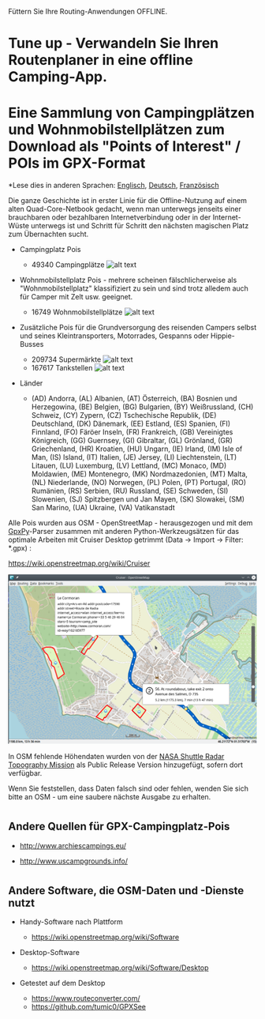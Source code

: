Füttern Sie Ihre Routing-Anwendungen OFFLINE.

# Tune up - Verwandeln Sie Ihren Routenplaner in eine offline Camping-App.
# Eine Sammlung von Campingplätzen und Wohnmobilstellplätzen zum Download als "Points of Interest" / POIs im GPX-Format

*Lese dies in anderen Sprachen: [Englisch](README.md), [Deutsch](README.de.md), [Französisch](README.fr.md)

Die ganze Geschichte ist in erster Linie für die Offline-Nutzung auf einem alten Quad-Core-Netbook gedacht, wenn man unterwegs jenseits einer brauchbaren oder bezahlbaren Internetverbindung oder in der Internet-Wüste unterwegs ist und Schritt für Schritt den nächsten magischen Platz zum Übernachten sucht.

- Campingplatz Pois

    - 49340 Campingplätze   ![alt text](https://wiki.openstreetmap.org/w/images/thumb/e/e4/Camping.16.svg/16px-Camping.16.svg.png)

- Wohnmobilstellplatz Pois  - mehrere scheinen fälschlicherweise als "Wohnmobilstellplatz" klassifiziert zu sein und sind trotz alledem auch für Camper mit Zelt usw. geeignet.

    - 16749 Wohnmobilstellplätze   ![alt text](https://wiki.openstreetmap.org/w/images/thumb/a/a1/Caravan-16.svg/16px-Caravan-16.svg.png)

- Zusätzliche Pois für die Grundversorgung des reisenden Campers selbst und seines Kleintransporters, Motorrades, Gespanns oder Hippie-Busses

    - 209734 Supermärkte   ![alt text](https://wiki.openstreetmap.org/w/images/thumb/7/76/Supermarket-14.svg/16px-Supermarket-14.svg.png)
    - 167617 Tankstellen  ![alt text](https://wiki.openstreetmap.org/w/images/thumb/7/77/Fuel-16.svg/16px-Fuel-16.svg.png)

- Länder

    - (AD) Andorra, (AL) Albanien, (AT) Österreich, (BA) Bosnien und Herzegowina, (BE) Belgien, (BG) Bulgarien, (BY) Weißrussland, (CH) Schweiz, (CY) Zypern, (CZ) Tschechische Republik, (DE) Deutschland, (DK) Dänemark, (EE) Estland, (ES) Spanien, (FI) Finnland, (FO) Färöer Inseln, (FR) Frankreich, (GB) Vereinigtes Königreich, (GG) Guernsey, (GI) Gibraltar, (GL) Grönland, (GR) Griechenland, (HR) Kroatien, (HU) Ungarn, (IE) Irland, (IM) Isle of Man, (IS) Island, (IT) Italien, (JE) Jersey, (LI) Liechtenstein, (LT) Litauen, (LU) Luxemburg, (LV) Lettland, (MC) Monaco, (MD) Moldawien, (ME) Montenegro, (MK) Nordmazedonien, (MT) Malta, (NL) Niederlande, (NO) Norwegen, (PL) Polen, (PT) Portugal, (RO) Rumänien, (RS) Serbien, (RU) Russland, (SE) Schweden, (SI) Slowenien, (SJ) Spitzbergen und Jan Mayen, (SK) Slowakei, (SM) San Marino, (UA) Ukraine, (VA) Vatikanstadt

Alle Pois wurden aus OSM - OpenStreetMap - herausgezogen und mit dem [GpxPy](http://github.com/tkrajina/gpxpy)-Parser zusammen mit anderen Python-Werkzeugsätzen für das optimale Arbeiten mit Cruiser Desktop getrimmt (Data -> Import -> Filter: *.gpx) :

  https://wiki.openstreetmap.org/wiki/Cruiser

![alt text](./cruiser.png?raw=true "Cruiser")

In OSM fehlende Höhendaten wurden von der [NASA Shuttle Radar Topography Mission](https://en.wikipedia.org/wiki/Shuttle_Radar_Topography_Mission) als Public Release Version hinzugefügt, sofern dort verfügbar. 

Wenn Sie feststellen, dass Daten falsch sind oder fehlen, wenden Sie sich bitte an OSM - um eine saubere nächste Ausgabe zu erhalten.

# <h2>Andere Quellen für GPX-Campingplatz-Pois</h2>

- http://www.archiescampings.eu/

- http://www.uscampgrounds.info/

# <h2>Andere Software, die OSM-Daten und -Dienste nutzt</h2>

- Handy-Software nach Plattform
    - https://wiki.openstreetmap.org/wiki/Software

- Desktop-Software 
    - https://wiki.openstreetmap.org/wiki/Software/Desktop

- Getestet auf dem Desktop
    - https://www.routeconverter.com/
    - https://github.com/tumic0/GPXSee
